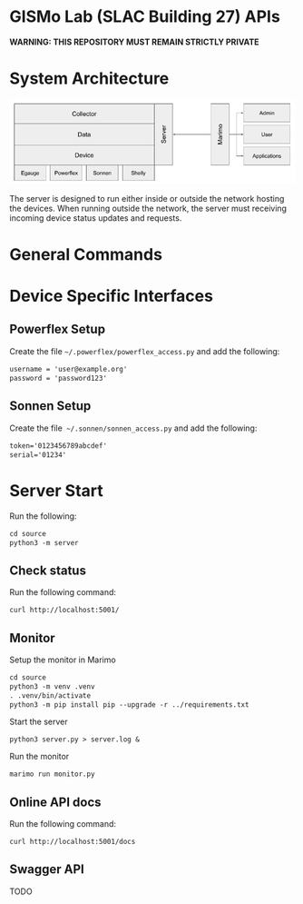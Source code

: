 # GISMo Lab (SLAC Building 27) APIs

**WARNING: THIS REPOSITORY MUST REMAIN STRICTLY PRIVATE**

# System Architecture

![System Architecture](/docs/system_architecture.png)

The server is designed to run either inside or outside the network hosting the
devices. When running outside the network, the server must receiving incoming
device status updates and requests.

# General Commands



## 

# Device Specific Interfaces

## Powerflex Setup

Create the file `~/.powerflex/powerflex_access.py` and add the following:

~~~
username = 'user@example.org'
password = 'password123'
~~~

## Sonnen Setup

Create the file` ~/.sonnen/sonnen_access.py` and add the following:

~~~
token='0123456789abcdef'
serial='01234'
~~~

# Server Start

Run the following:

~~~
cd source
python3 -m server
~~~

## Check status

Run the following command:

~~~
curl http://localhost:5001/
~~~

## Monitor

Setup the monitor in Marimo

~~~
cd source
python3 -m venv .venv
. .venv/bin/activate
python3 -m pip install pip --upgrade -r ../requirements.txt
~~~

Start the server

~~~
python3 server.py > server.log &
~~~

Run the monitor

~~~
marimo run monitor.py
~~~

## Online API docs

Run the following command:

~~~
curl http://localhost:5001/docs
~~~

## Swagger API

TODO

